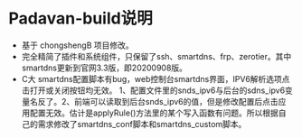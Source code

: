 # Padavan-build说明  
- 基于 chongshengB 项目修改。  
- 完全精简了插件和系统组件，只保留了ssh、smartdns、frp、zerotier。其中smartdns更新到官网3.3版，即20200908版。  
- C大 smartdns配置脚本有bug，web控制台smartdns界面，IPV6解析选项点击打开或关闭按钮均无效。
1、配置文件里的snds_ipv6与后台的sdns_ipv6变量名反了。2、前端可以读取到后台snds_ipv6的值，但是修改配置后点击应用配置无效。估计是applyRule()方法里的某个写入函数有问题。所以根据自己的需求修改了smartdns_conf脚本和smartdns_custom脚本。
